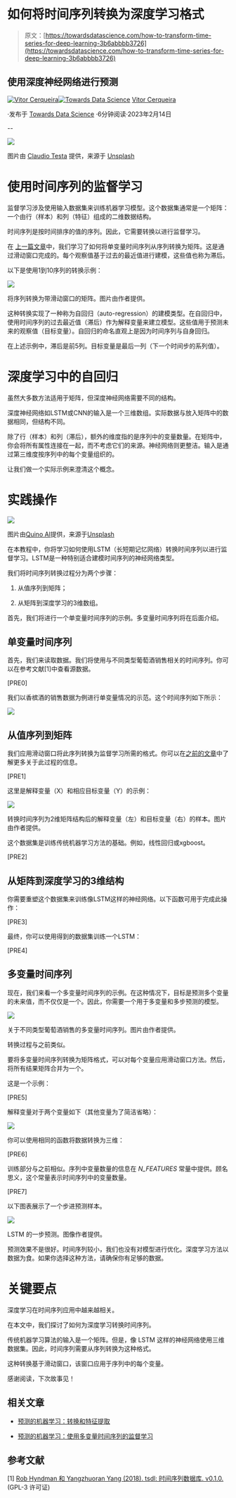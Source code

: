 # 如何将时间序列转换为深度学习格式

> 原文：[https://towardsdatascience.com/how-to-transform-time-series-for-deep-learning-3b6abbbb3726](https://towardsdatascience.com/how-to-transform-time-series-for-deep-learning-3b6abbbb3726)

## 使用深度神经网络进行预测

[](https://vcerq.medium.com/?source=post_page-----3b6abbbb3726--------------------------------)[![Vitor Cerqueira](../Images/9e52f462c6bc20453d3ea273eb52114b.png)](https://vcerq.medium.com/?source=post_page-----3b6abbbb3726--------------------------------)[](https://towardsdatascience.com/?source=post_page-----3b6abbbb3726--------------------------------)[![Towards Data Science](../Images/a6ff2676ffcc0c7aad8aaf1d79379785.png)](https://towardsdatascience.com/?source=post_page-----3b6abbbb3726--------------------------------) [Vitor Cerqueira](https://vcerq.medium.com/?source=post_page-----3b6abbbb3726--------------------------------)

·发布于 [Towards Data Science](https://towardsdatascience.com/?source=post_page-----3b6abbbb3726--------------------------------) ·6分钟阅读·2023年2月14日

--

![](../Images/cb6f0d0867764cc51c75e7ccba5d5b7c.png)

图片由 [Claudio Testa](https://unsplash.com/@claudiotesta?utm_source=medium&utm_medium=referral) 提供，来源于 [Unsplash](https://unsplash.com/?utm_source=medium&utm_medium=referral)

# 使用时间序列的监督学习

监督学习涉及使用输入数据集来训练机器学习模型。这个数据集通常是一个矩阵：一个由行（样本）和列（特征）组成的二维数据结构。

时间序列是按时间排序的值的序列。因此，它需要转换以进行监督学习。

在 [上一篇文章](https://medium.com/towards-data-science/machine-learning-for-forecasting-transformations-and-feature-extraction-bbbea9de0ac2)中，我们学习了如何将单变量时间序列从序列转换为矩阵。这是通过滑动窗口完成的。每个观察值基于过去的最近值进行建模，这些值也称为滞后。

以下是使用1到10序列的转换示例：

![](../Images/5bdcdeebe48202190f0e4b8af9c5ca1c.png)

将序列转换为带滑动窗口的矩阵。图片由作者提供。

这种转换实现了一种称为自回归（auto-regression）的建模类型。在自回归中，使用时间序列的过去最近值（滞后）作为解释变量来建立模型。这些值用于预测未来的观察值（目标变量）。自回归的命名直观上是因为时间序列与自身回归。

在上述示例中，滞后是前5列。目标变量是最后一列（下一个时间步的系列值）。

# 深度学习中的自回归

虽然大多数方法适用于矩阵，但深度神经网络需要不同的结构。

深度神经网络如LSTM或CNN的输入是一个三维数组。实际数据与放入矩阵中的数据相同，但结构不同。

除了行（样本）和列（滞后），额外的维度指的是序列中的变量数量。在矩阵中，你会将所有属性连接在一起，而不考虑它们的来源。神经网络则更整洁。输入是通过第三维度按序列中的每个变量组织的。

让我们做一个实际示例来澄清这个概念。

# 实践操作

![](../Images/7d9ea87d4f7c58f7da50b8396ab02b04.png)

图片由[Quino Al](https://unsplash.com/@quinoal?utm_source=medium&utm_medium=referral)提供，来源于[Unsplash](https://unsplash.com/?utm_source=medium&utm_medium=referral)

在本教程中，你将学习如何使用LSTM（长短期记忆网络）转换时间序列以进行监督学习。LSTM是一种特别适合建模时间序列的神经网络类型。

我们将时间序列转换过程分为两个步骤：

1.  从值序列到矩阵；

1.  从矩阵到深度学习的3维数组。

首先，我们将进行一个单变量时间序列的示例。多变量时间序列将在后面介绍。

## 单变量时间序列

首先，我们来读取数据。我们将使用与不同类型葡萄酒销售相关的时间序列。你可以在参考文献[1]中查看源数据。

[PRE0]

我们以香槟酒的销售数据为例进行单变量情况的示范。这个时间序列如下所示：

![](../Images/c59d0cee33c882028bc6ce2a9416b536.png)

## 从值序列到矩阵

我们应用滑动窗口将此序列转换为监督学习所需的格式。你可以在[之前的文章](https://medium.com/towards-data-science/machine-learning-for-forecasting-transformations-and-feature-extraction-bbbea9de0ac2)中了解更多关于此过程的信息。

[PRE1]

这里是解释变量（X）和相应目标变量（Y）的示例：

![](../Images/b2f638777254a95acb16c6d88e19f2dc.png)

转换时间序列为2维矩阵结构后的解释变量（左）和目标变量（右）的样本。图片由作者提供。

这个数据集是训练传统机器学习方法的基础。例如，线性回归或xgboost。

[PRE2]

## 从矩阵到深度学习的3维结构

你需要重塑这个数据集来训练像LSTM这样的神经网络。以下函数可用于完成此操作：

[PRE3]

最终，你可以使用得到的数据集训练一个LSTM：

[PRE4]

## 多变量时间序列

现在，我们来看一个多变量时间序列的示例。在这种情况下，目标是预测多个变量的未来值，而不仅仅是一个。因此，你需要一个用于多变量和多步预测的模型。

![](../Images/b4b7d136f8ef0ed3711f6fb2a1e85ec1.png)

关于不同类型葡萄酒销售的多变量时间序列。图片由作者提供。

转换过程与之前类似。

要将多变量时间序列转换为矩阵格式，可以对每个变量应用滑动窗口方法。然后，将所有结果矩阵合并为一个。

这是一个示例：

[PRE5]

解释变量对于两个变量如下（其他变量为了简洁省略）：

![](../Images/3c8f8166d6ed5d300fdca58782bfd38a.png)

你可以使用相同的函数将数据转换为三维：

[PRE6]

训练部分与之前相似。序列中变量数量的信息在 *N_FEATURES* 常量中提供。顾名思义，这个常量表示时间序列中的变量数量。

[PRE7]

以下图表展示了一个步进预测样本。

![](../Images/c6568e382eb01fb7687d38aa466cbabb.png)

LSTM 的一步预测。图像作者提供。

预测效果不是很好。时间序列较小，我们也没有对模型进行优化。深度学习方法以数据为食。如果你选择这种方法，请确保你有足够的数据。

# 关键要点

深度学习在时间序列应用中越来越相关。

在本文中，我们探讨了如何为深度学习转换时间序列。

传统机器学习算法的输入是一个矩阵。但是，像 LSTM 这样的神经网络使用三维数据集。因此，时间序列需要从序列转换为这种格式。

这种转换基于滑动窗口，该窗口应用于序列中的每个变量。

感谢阅读，下次故事见！

## 相关文章

+   [预测的机器学习：转换和特征提取](/machine-learning-for-forecasting-transformations-and-feature-extraction-bbbea9de0ac2)

+   [预测的机器学习：使用多变量时间序列的监督学习](/machine-learning-for-forecasting-supervised-learning-with-multivariate-time-series-b5b5044fe068)

## 参考文献

[1] [Rob Hyndman 和 Yangzhuoran Yang (2018). tsdl: 时间序列数据库. v0.1.0.](https://pkg.yangzhuoranyang.com/tsdl/) (GPL-3 许可证)
